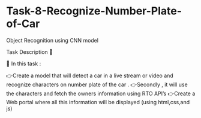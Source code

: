 # Task-8-Recognize-Number-Plate-of-Car

Object Recognition using CNN model  

Task Description 📄 

📌 In this task :

👉Create a model that will detect a car in a live stream or video and recognize characters on number plate of the car . 
👉Secondly , it will use the characters and fetch the owners information using RTO API’s
👉Create a Web portal where all this information will be displayed (using html,css,and js)
